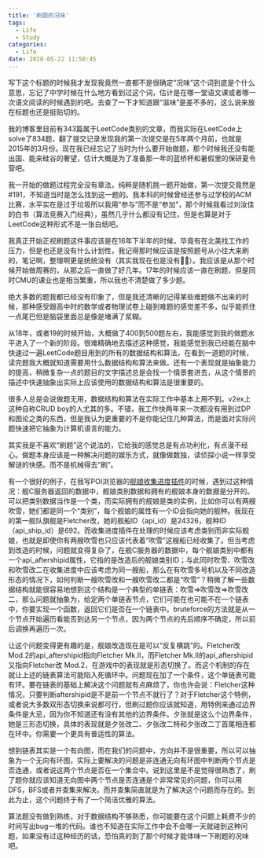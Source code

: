 ```yaml
---
title: '刷题的况味'
tags:
  - Life
  - Study
categories:
  - Life
date: 2020-05-22 11:50:45
---
```


写下这个标题的时候我才发现我竟然一直都不是很确定“况味”这个词到底是个什么意思，忘记了中学时候在什么地方看到过这个词，估计是在哪一堂语文课或者哪一次语文阅读的时候遇到的吧。去查了一下才知道跟“滋味”是差不多的，这么说来放在标题也还是挺贴切的。

<!-- more -->

我的博客里目前有343篇属于LeetCode类别的文章，而我实际在LeetCode上solve了834题，翻了提交记录发现我的第一次提交是在5年两个月前，也就是2015年的3月份。现在我已经忘记了当时为什么要开始做题，那个时候我还没有能出国、能来硅谷的奢望，估计大概是为了准备那一年的蓝桥杯和暑假里的保研夏令营吧。

我一开始的做题过程完全没有章法，纯粹是随机挑一题开始做，第一次提交竟然是#191，不知道当时是怎么找到这一题的。我本科的时候曾经还参与过学校的ACM比赛，水平实在是过于垃圾所以我用“参与”而不是“参加”，那个时候我看过刘汝佳的白书（算法竞赛入门经典），虽然几乎什么都没有记住，但是也算是对于LeetCode这种形式不是一张白纸吧。

我真正开始正视刷题这件事应该是在16年下半年的时候，毕竟有在北美找工作的压力，但是也还是没有什么计划性，我记得那时候应该是按照题号从小往大来刷的，笔记啊，整理啊更是统统没有（其实我现在也是没有🤷‍♂️）。我应该是从那个时候开始做周赛的，从那之后一直做了好几年。17年的时候应该一直在刷题，但是同时CMU的课业也是相当繁重，所以我也不清楚做了多少题。

绝大多数的题我都已经没有印象了，但是我还清晰的记得某些难题做不出来的时候，那种感受跟高中时的数学或者物理试卷上碰到难题的感觉差不多，似乎能抓住一点尾巴但是脑袋里面总是像是堵满了浆糊。

从18年，或者19的时候开始，大概做了400到500题左右，我能感觉到我的做题水平进入了一个新的阶段。很难精确地去描述这种感觉，我能感觉到我已经能在脑中快速过一遍LeetCode题目用到的所有的数据结构和算法，在看到一道题的时候，读完题我大概就知道需要用什么数据结构和算法来做。还有一个表现就是抽象能力的提高，稍微复杂一点的题目的文字描述总是会找一个情景套进去，从这个情景的描述中快速抽象出实际上应该使用的数据结构和算法是很重要的。

很多人总是会说做题无用，数据结构和算法在实际工作中基本上用不到。v2ex上这种自称CRUD boy的人尤其的多。不错，我工作快两年来一次都没有用到过DP和图论之类的东西，但是我认为更重要的不是你能记住几种算法，而是面对实际问题快速把它抽象为计算机语言的能力。

其实我是不喜欢“刷题”这个说法的，它给我的感觉总是有点功利化，有点漫不经心。做题本身应该是一种解决问题的娱乐方式，就像做数独，读侦探小说一样享受解谜的快感。而不是机械得去“刷”。

有一个很好的例子，在我写POI浏览器的[舰娘收集进度插件](https://github.com/Shell32-Natsu/poi-plugin-collection-progress)的时候，遇到过这种情况：舰C服务器返回的数据中，舰娘类别数据和拥有的舰娘本身的数据是分开的。可以把类别数据当作是一个类，而实际拥有的舰娘是类的实例，比如你可以有两艘吹雪，她们都是同一个“类别”，每个舰娘的属性有一个ID会指向她的舰种。我现在的第一舰队旗舰是Fletcher改，她的舰船ID（api_id）是24326，舰种ID（api_ship_id）是692。而收集进度插件在处理的时候应该考虑类别而非实际舰娘，也就是即使你有两艘吹雪也只应该代表着“吹雪”这艘船已经收集了。但当考虑到改造的时候，问题就变得复杂了，在舰C服务器的数据中，每个舰娘类别中都有一个api_aftershipid属性，它指的是改造后的舰娘类别ID；与此同时吹雪、吹雪改和吹雪改二在收集进度中应该考虑为同一艘船，那么在有吹雪多号机以及不同改造形态的情况下，如何判断一艘吹雪改和一艘吹雪改二都是“吹雪”？稍微了解一些数据结构就能很容易地想到这个结构是一个典型的单链表：吹雪=>吹雪改=>吹雪改二，那么问题就抽象为，给定两个单链表节点，它们可能在也可能不在一个链表中，你要实现一个函数，返回它们是否在一个链表中。bruteforce的方法就是从一个节点开始遍历看能否到达另一个节点，因为两个节点的先后顺序不确定，所以前后调换再遍历一次。

让这个问题变得更有趣的是，舰娘改造现在是可以“反复横跳”的。Fletcher改 Mod.2的api_aftershipid指向Fletcher Mk.II，而Fletcher Mk.II的api_aftershipid又指向Fletcher改 Mod.2，在游戏中的表现就是形态切换了。而这个机制的存在就让上述的链表算法可能陷入死循环中。问题现在加了一个条件，这个单链表可能有环。要在链表的基础上解决这个问题就有点麻烦了，你也许会说：Fletcher这种情况，只要判断aftershipid是不是前一个节点不就行了？对于Fletcher这个特例，或者说大多数双形态切换来说都可行，但刷过题你应该就知道，用特例来通过边界条件是大忌，因为你不知道还有没有其他的边界条件。夕张就是这么个边界条件，她是三形态切换，具体的表现就是夕张改二、夕张改二特和夕张改二丁首尾相连都在环中。你需要一个更具有普适性的算法。

想到链表其实是一个有向图，而在我们的问题中，方向并不是很重要，所以可以抽象为一个无向有环图，实际上要解决的问题是非连通无向有环图中判断两个节点是否连通，或者说这两个节点是否在一个集合中。说到这里是不是觉得很熟悉了，刷了题你就应该知道无向图中两个节点是否连通是个非常常见的问题，你可以用DFS，BFS或者并查集来解决。而并查集简直就是为了解决这个问题而存在的。到此为止，这个问题终于有了一个简洁优雅的算法。

算法题没有做到熟练，对于数据结构不够熟悉，你可能要在这个问题上耗费不少的时间写出bug一堆的代码。谁也不知道在实际工作中会不会哪一天就碰到这种问题，如果没有过这种经历的话，恐怕真的到了那个时候才能体味一下刷题的况味吧。